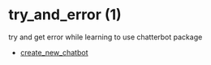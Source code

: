 # try_and_error (1)
try and get error while learning to use chatterbot package

+ [create_new_chatbot](create_new_chatbot.ipynb)
